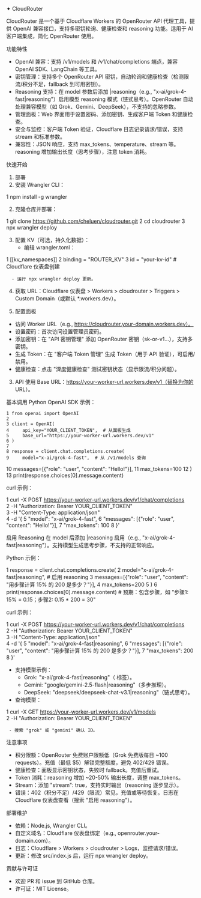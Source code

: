 ✦ CloudRouter


  CloudRouter 是一个基于 Cloudflare Workers 的 OpenRouter API 代理工具，提供 OpenAI
  兼容接口，支持多密钥轮询、健康检查和 reasoning 功能。适用于 AI 客户端集成，简化 OpenRouter 使用。


  功能特性


   - OpenAI 兼容：支持 /v1/models 和 /v1/chat/completions 端点，兼容 OpenAI SDK、LangChain 等工具。
   - 密钥管理：支持多个 OpenRouter API 密钥，自动轮询和健康检查（检测限流/积分不足，fallback 到可用密钥）。
   - Reasoning 支持：在 model 参数后添加 |reasoning（e.g., "x-ai/grok-4-fast|reasoning"）启用模型 reasoning
     模式（链式思考）。OpenRouter 自动处理兼容模型（如 Grok、Gemini、DeepSeek），不支持的忽略参数。
   - 管理面板：Web 界面用于设置密码、添加密钥、生成客户端 Token 和健康检查。
   - 安全与监控：客户端 Token 验证，Cloudflare 日志记录请求/错误，支持 stream 和标准参数。
   - 兼容性：JSON 响应，支持 max_tokens、temperature、stream 等。reasoning 增加输出长度（思考步骤），注意 token 消耗。


  快速开始


  1. 部署
   1. 安装 Wrangler CLI：


   1    npm install -g wrangler

   2. 克隆仓库并部署：


   1    git clone https://github.com/cheluen/cloudrouter.git
   2    cd cloudrouter
   3    npx wrangler deploy

   3. 配置 KV（可选，持久化数据）：
      - 编辑 wrangler.toml：


   1      [[kv_namespaces]]
   2      binding = "ROUTER_KV"
   3      id = "your-kv-id"  # Cloudflare 仪表盘创建

      - 运行 npx wrangler deploy 更新。
   4. 获取 URL：Cloudflare 仪表盘 > Workers > cloudrouter > Triggers > Custom Domain（或默认 *.workers.dev）。


  2. 配置面板
   - 访问 Worker URL（e.g., https://cloudrouter.your-domain.workers.dev）。
   - 设置密码：首次访问设置管理员密码。
   - 添加密钥：在 "API 密钥管理" 添加 OpenRouter 密钥（sk-or-v1...），支持多密钥。
   - 生成 Token：在 "客户端 Token 管理" 生成 Token（用于 API 验证），可启用/禁用。
   - 健康检查：点击 "深度健康检查" 测试密钥状态（显示限流/积分问题）。


  3. API 使用
  Base URL：https://your-worker-url.workers.dev/v1（替换为你的 URL）。


  基本调用
  Python OpenAI SDK 示例：


    1 from openai import OpenAI
    2 
    3 client = OpenAI(
    4     api_key="YOUR_CLIENT_TOKEN",  # 从面板生成
    5     base_url="https://your-worker-url.workers.dev/v1"
    6 )
    7 
    8 response = client.chat.completions.create(
    9     model="x-ai/grok-4-fast",  # 从 /v1/models 查询
   10     messages=[{"role": "user", "content": "Hello!"}],
   11     max_tokens=100
   12 )
   13 print(response.choices[0].message.content)



  curl 示例：


   1 curl -X POST https://your-worker-url.workers.dev/v1/chat/completions \
   2   -H "Authorization: Bearer YOUR_CLIENT_TOKEN" \
   3   -H "Content-Type: application/json" \
   4   -d '{
   5     "model": "x-ai/grok-4-fast",
   6     "messages": [{"role": "user", "content": "Hello!"}],
   7     "max_tokens": 100
   8   }'



  启用 Reasoning
  在 model 后添加 |reasoning 启用（e.g., "x-ai/grok-4-fast|reasoning"）。支持模型生成思考步骤，不支持的正常响应。


  Python 示例：


   1 response = client.chat.completions.create(
   2     model="x-ai/grok-4-fast|reasoning",  # 启用 reasoning
   3     messages=[{"role": "user", "content": "用步骤计算 15% 的 200 是多少？"}],
   4     max_tokens=200
   5 )
   6 print(response.choices[0].message.content)  # 预期：包含步骤，如 "步骤1: 15% = 0.15；步骤2: 0.15 * 200 = 
     30"



  curl 示例：


   1 curl -X POST https://your-worker-url.workers.dev/v1/chat/completions \
   2   -H "Authorization: Bearer YOUR_CLIENT_TOKEN" \
   3   -H "Content-Type: application/json" \
   4   -d '{
   5     "model": "x-ai/grok-4-fast|reasoning",
   6     "messages": [{"role": "user", "content": "用步骤计算 15% 的 200 是多少？"}],
   7     "max_tokens": 200
   8   }'



   - 支持模型示例：
     - Grok: "x-ai/grok-4-fast|reasoning"（<thinking> 标签）。
     - Gemini: "google/gemini-2.5-flash|reasoning"（多步推理）。
     - DeepSeek: "deepseek/deepseek-chat-v3.1|reasoning"（链式思考）。
   - 查询模型：


   1   curl -X GET https://your-worker-url.workers.dev/v1/models \
   2     -H "Authorization: Bearer YOUR_CLIENT_TOKEN"

     - 搜索 "grok" 或 "gemini" 确认 ID。


  注意事项
   - 积分限额：OpenRouter 免费账户限额低（Grok 免费版每日 ~100 requests）。充值（最低 $5）解锁完整额度，避免 402/429
     错误。
   - 健康检查：面板显示密钥状态，失败时 fallback。充值后重试。
   - Token 消耗：reasoning 增加 ~20-50% 输出长度，调整 max_tokens。
   - Stream：添加 "stream": true，支持实时输出（reasoning 逐步显示）。
   - 错误：402（积分不足）/429（限流）常见，充值或等待恢复。日志在 Cloudflare 仪表盘查看（搜索 "启用 reasoning"）。


  部署维护
   - 依赖：Node.js, Wrangler CLI。
   - 自定义域名：Cloudflare 仪表盘绑定（e.g., openrouter.your-domain.com）。
   - 日志：Cloudflare > Workers > cloudrouter > Logs，监控请求/错误。
   - 更新：修改 src/index.js 后，运行 npx wrangler deploy。


  贡献与许可证
   - 欢迎 PR 和 issue 到 GitHub 仓库。
   - 许可证：MIT License。